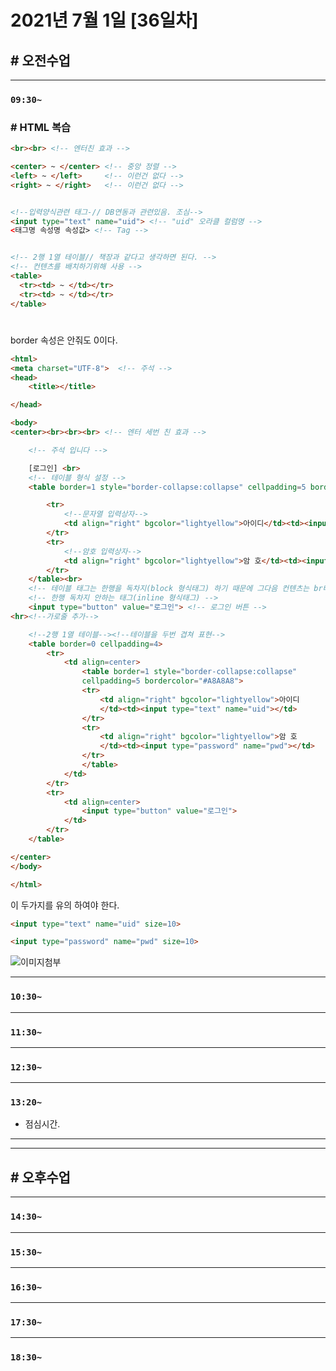 # 2021년 7월 1일 [36일차]

## # 오전수업
----
### `09:30~`

### # HTML 복습

```HTML  
<br><br> <!-- 엔터친 효과 -->

<center> ~ </center> <!-- 중앙 정렬 -->
<left> ~ </left>     <!-- 이런건 없다 -->
<right> ~ </right>   <!-- 이런건 없다 -->


<!--입력양식관련 태그-// DB연동과 관련있음. 조심-->
<input type="text" name="uid"> <!-- "uid" 오라클 컬럼명 -->
<태그명 속성명 속성값> <!-- Tag -->


<!-- 2행 1열 테이블// 책장과 같다고 생각하면 된다. -->
<!-- 컨텐츠를 배치하기위해 사용 -->
<table>
  <tr><td> ~ </td></tr>
  <tr><td> ~ </td></tr>
</table>

```

#

border 속성은 안줘도 0이다.

```HTML  
<html>
<meta charset="UTF-8">  <!-- 주석 -->
<head>
	<title></title>

</head>

<body>
<center><br><br><br> <!-- 엔터 세번 친 효과 -->

	<!-- 주석 입니다 -->

	[로그인] <br>
	<!-- 테이블 형식 설정 -->
	<table border=1 style="border-collapse:collapse" cellpadding=5 bordercolor="#A8A8A8">   

		<tr>
			<!--문자열 입력상자-->
			<td align="right" bgcolor="lightyellow">아이디</td><td><input type="text" name="uid"></td>  
		</tr>
		<tr>
			<!--암호 입력상자-->
			<td align="right" bgcolor="lightyellow">암 호</td><td><input type="password" name="pwd"></td>  
		</tr>
	</table><br>
	<!-- 테이블 태그는 한행을 독차지(block 형식태그) 하기 때문에 그다음 컨텐츠는 br태그 써주지 않아도 내려간다. -->
	<!-- 한행 독차지 안하는 태그(inline 형식태그) -->
	<input type="button" value="로그인"> <!-- 로그인 버튼 -->
<hr><!--가로줄 추가-->

	<!--2행 1열 테이블--><!--테이블을 두번 겹쳐 표현-->
	<table border=0 cellpadding=4>
		<tr>
			<td align=center>
				<table border=1 style="border-collapse:collapse"
				cellpadding=5 bordercolor="#A8A8A8">   
				<tr>
					<td align="right" bgcolor="lightyellow">아이디
					</td><td><input type="text" name="uid"></td>  
				</tr>
				<tr>
					<td align="right" bgcolor="lightyellow">암 호
					</td><td><input type="password" name="pwd"></td>  
				</tr>
				</table>
			</td>
		</tr>
		<tr>
			<td align=center>
				<input type="button" value="로그인">
			</td>
		</tr>
	</table>

</center>
</body>

</html>
```


이 두가지를 유의 하여야 한다.
```HTML  
<input type="text" name="uid" size=10>

<input type="password" name="pwd" size=10>
```

![이미지첨부]()








----
### `10:30~`








----
### `11:30~`








----
### `12:30~`








----
### `13:20~`

  - 점심시간.

---
---

## # 오후수업

---
### `14:30~`










---
### `15:30~`









----
### `16:30~`








----
### `17:30~`








----
### `18:30~`
